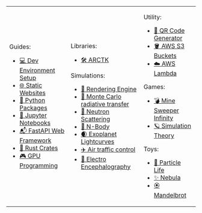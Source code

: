 <table width="100%">
<tr>
<td>

Guides:

-   [💻 Dev Environment Setup](https://github.com/FreddyWordingham/guide-Dev_environment_setup)
-   [🌐 Static Websites](https://github.com/FreddyWordingham/Guide-Static_Websites)
-   [🐍 Python Packages](https://github.com/FreddyWordingham/Guide-Python_Packages)
-   [📔 Jupyter Notebooks](https://github.com/FreddyWordingham/Guide-Jupyter_Notebooks)
-   [📬 FastAPI Web Framework](https://github.com/FreddyWordingham/Guide-FastAPI_Web_Framework)
-   [🦀 Rust Crates](https://github.com/FreddyWordingham/Guide-Rust_Crates)
-   [🎮 GPU Programming](https://github.com/FreddyWordingham/Guide-GPU_Programming)

</td>
<td>

Libraries:

-   [🛠️ ARCTK](https://github.com/FreddyWordingham/ARCTK)

Simulations:

-   [📸 Rendering Engine](https://github.com/FreddyWordingham/Antler)
-   [🌈 Monte Carlo radiative transfer](https://github.com/FreddyWordingham/MCRT)
-   [🎲 Neutron Scattering](https://github.com/FreddyWordingham/Neutron)
-   [💫 N-Body](https://github.com/FreddyWordingham/Heavens)
-   [🌒 Exoplanet Lightcurves](https://github.com/ExOplanet-Exeter/ExOEx)
-   [✈️ Air traffic control](https://github.com/project-bluebird/Starling)
-   [🧠 Electro Encephalography](https://github.com/FreddyWordingham/brain_wave)

</td>
<td>

Utility:

-   [🔳 QR Code Generator](https://github.com/FreddyWordingham/QR)
-   [🪣 AWS S3 Buckets](https://github.com/FreddyWordingham/buckets)
-   [☁️ AWS Lambda](https://github.com/FreddyWordingham/lambda)

Games:

-   [💣 Mine Sweeper Infinity](https://github.com/FreddyWordingham/Minesweeper)
-   [🪐 Simulation Theory](https://github.com/FreddyWordingham/SimulationTheory)

Toys:

-   [🔬 Particle Life](https://github.com/FreddyWordingham/ParticleLife)
-   [✨ Nebula](https://github.com/FreddyWordingham/Nebula)
-   [🏵 Mandelbrot](https://github.com/FreddyWordingham/Mandelbrot)

</td>
</tr>
</table>

